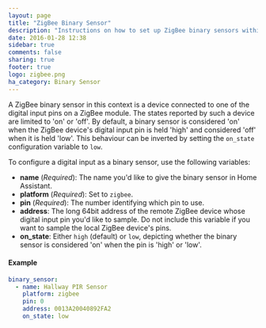 ```yaml
---
layout: page
title: "ZigBee Binary Sensor"
description: "Instructions on how to set up ZigBee binary sensors within Home Assistant."
date: 2016-01-28 12:38
sidebar: true
comments: false
sharing: true
footer: true
logo: zigbee.png
ha_category: Binary Sensor
---
```


A ZigBee binary sensor in this context is a device connected to one of the digital input pins on a ZigBee module. The states reported by such a device are limited to 'on' or 'off'. By default, a binary sensor is considered 'on' when the ZigBee device's digital input pin is held 'high' and considered 'off' when it is held 'low'. This behaviour can be inverted by setting the `on_state` configuration variable to `low`.

To configure a digital input as a binary sensor, use the following variables:

- **name** (*Required*): The name you'd like to give the binary sensor in Home Assistant.
- **platform** (*Required*): Set to `zigbee`.
- **pin** (*Required*): The number identifying which pin to use.
- **address**: The long 64bit address of the remote ZigBee device whose digital input pin you'd like to sample. Do not include this variable if you want to sample the local ZigBee device's pins.
- **on_state**: Either `high` (default) or `low`, depicting whether the binary sensor is considered 'on' when the pin is 'high' or 'low'.

#### Example

```yaml
binary_sensor:
  - name: Hallway PIR Sensor
    platform: zigbee
    pin: 0
    address: 0013A20040892FA2
    on_state: low
```
